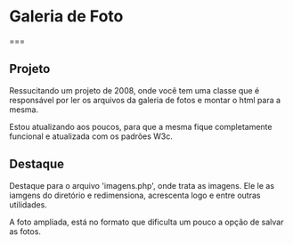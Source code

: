 # Galeria de Foto
===

## Projeto
Ressucitando um projeto de 2008, onde você tem uma classe que é responsável por ler os arquivos da galeria de fotos e montar o html para a mesma.

Estou atualizando aos poucos, para que a mesma fique completamente funcional e atualizada com os padrões W3c.

## Destaque

Destaque para o arquivo 'imagens.php', onde trata as imagens. Ele le as iamgens do diretório e redimensiona, acrescenta logo e entre outras utilidades.

A foto ampliada, está no formato que dificulta um pouco a opção de salvar as fotos.